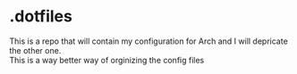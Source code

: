 # .dotfiles
This is a repo that will contain my configuration for Arch and I will depricate the other one. <br>
This is a way better way of orginizing the config files
